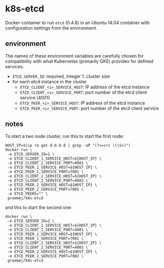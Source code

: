 # k8s-etcd

Docker container to run `etcd` (0.4.6) in an Ubuntu 14.04 container with configuration settings from the environment.

## environment

The names of these environment variables are carefully chosen for compatibility with what Kubernetes (primarily GKE) provides for defined services.

* `ETCD_SERVER_ID`: required, integer 1..cluster size
* for each etcd instance in the cluster
  * `ETCD_CLIENT_<i>_SERVICE_HOST`: IP address of the etcd instance  
  * `ETCD_CLIENT_<i>_SERVICE_PORT`: port number of the etcd client service (4001)
  * `ETCD_PEER_<i>_SERVICE_HOST`: IP address of the etcd instance  
  * `ETCD_PEER_<i>_SERVICE_PORT`: port number of the etcd client service
  
  
## notes

To start a two node cluster, run this to start the first node:

```
HOST_IP=$(ip ro get 8.8.8.8 | grep -oP "(?<=src )(\S+)")
docker run \
 -e ETCD_SERVER_ID=1 \
 -e ETCD_CLIENT_1_SERVICE_HOST=${HOST_IP} \
 -e ETCD_CLIENT_1_SERVICE_PORT=4001 \
 -e ETCD_PEER_1_SERVICE_HOST=${HOST_IP} \
 -e ETCD_PEER_1_SERVICE_PORT=7001 \
 -e ETCD_CLIENT_2_SERVICE_HOST=${HOST_IP} \
 -e ETCD_CLIENT_2_SERVICE_PORT=4002 \
 -e ETCD_PEER_2_SERVICE_HOST=${HOST_IP} \
 -e ETCD_PEER_2_SERVICE_PORT=7002 \
 -e ETCD_PEERS="" \
 graemej/k8s-etcd
```

and this to start the second one:

```
docker run \
 -e ETCD_SERVER_ID=2 \
 -e ETCD_CLIENT_1_SERVICE_HOST=${HOST_IP} \
 -e ETCD_CLIENT_1_SERVICE_PORT=4001 \
 -e ETCD_PEER_1_SERVICE_HOST=${HOST_IP} \
 -e ETCD_PEER_1_SERVICE_PORT=7001 \
 -e ETCD_CLIENT_2_SERVICE_HOST=${HOST_IP} \
 -e ETCD_CLIENT_2_SERVICE_PORT=4002 \
 -e ETCD_PEER_2_SERVICE_HOST=${HOST_IP} \
 -e ETCD_PEER_2_SERVICE_PORT=7002 \
 graemej/k8s-etcd 
```
